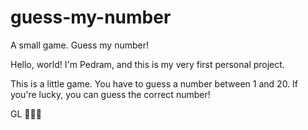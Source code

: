 # guess-my-number
A small game. Guess my number!

Hello, world! I'm Pedram, and this is my very first personal project.

This is a little game. You have to guess a number between 1 and 20. If you're lucky, you can guess the correct number!

GL 👨🏻‍💻
